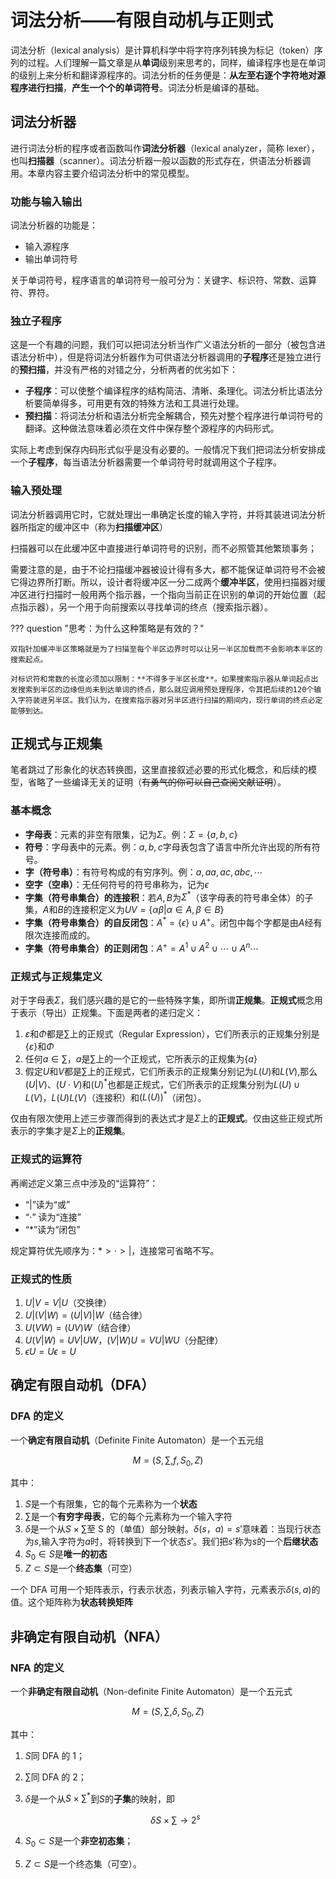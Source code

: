 # 词法分析——有限自动机与正则式

词法分析（lexical analysis）是计算机科学中将字符序列转换为标记（token）序列的过程。人们理解一篇文章是从**单词**级别来思考的，同样，编译程序也是在单词的级别上来分析和翻译源程序的。词法分析的任务便是：**从左至右逐个字符地对源程序进行扫描**，**产生一个个的单词符号**。词法分析是编译的基础。

## 词法分析器

进行词法分析的程序或者函数叫作**词法分析器**（lexical analyzer，简称 lexer），也叫**扫描器**（scanner）。词法分析器一般以函数的形式存在，供语法分析器调用。本章内容主要介绍词法分析中的常见模型。

### 功能与输入输出

词法分析器的功能是：

- 输入源程序
- 输出单词符号

关于单词符号，程序语言的单词符号一般可分为：关键字、标识符、常数、运算符、界符。

### 独立子程序

这是一个有趣的问题，我们可以把词法分析当作广义语法分析的一部分（被包含进语法分析中），但是将词法分析器作为可供语法分析器调用的**子程序**还是独立进行的**预扫描**，并没有严格的对错之分，分析两者的优劣如下：

- **子程序**：可以使整个编译程序的结构简洁、清晰、条理化。词法分析比语法分析要简单得多，可用更有效的特殊方法和工具进行处理。
- **预扫描**：将词法分析和语法分析完全解耦合，预先对整个程序进行单词符号的翻译。这种做法意味着必须在文件中保存整个源程序的内码形式。

实际上考虑到保存内码形式似乎是没有必要的。一般情况下我们把词法分析安排成一个**子程序**，每当语法分析器需要一个单词符号时就调用这个子程序。

### 输入预处理

词法分析器调用它时，它就处理出一串确定长度的输入字符，并将其装进词法分析器所指定的缓冲区中（称为**扫描缓冲区**）

扫描器可以在此缓冲区中直接进行单词符号的识别，而不必照管其他繁琐事务；

需要注意的是，由于不论扫描缓冲器被设计得有多大，都不能保证单词符号不会被它得边界所打断。所以，设计者将缓冲区一分二成两个**缓冲半区**，使用扫描器对缓冲区进行扫描时一般用两个指示器，一个指向当前正在识别的单词的开始位置（起点指示器），另一个用于向前搜索以寻找单词的终点（搜索指示器）。

??? question "思考：为什么这种策略是有效的？"

    双指针加缓冲半区策略就是为了扫描至每个半区边界时可以让另一半区加载而不会影响本半区的搜索起点。

    对标识符和常数的长度必须加以限制：**不得多于半区长度**。如果搜索指示器从单词起点出发搜索到半区的边缘但尚未到达单词的终点，那么就应调用预处理程序，令其把后续的120个输入字符装进另半区。我们认为，在搜索指示器对另半区进行扫描的期间内，现行单词的终点必定能够到达。

## 正规式与正规集

笔者跳过了形象化的状态转换图，这里直接叙述必要的形式化概念，和后续的模型，省略了一些编译无关的证明（~~有勇气的你可以自己查阅文献证明~~）。

### 基本概念

- **字母表**：元素的非空有限集，记为$\Sigma$。例：$\Sigma = \{ a, b, c \}$
- **符号**：字母表中的元素。例：$a,b,c$字母表包含了语言中所允许出现的所有符号。
- **字（符号串）**：有符号构成的有穷序列。例：$a,aa,ac,abc,\cdots$
- **空字（空串）**：无任何符号的符号串称为，记为$\epsilon$
- **字集（符号串集合）的连接积**：若$A,B$为$\Sigma^*$（该字母表的符号串全体）的子集，$A$和$B$的连接积定义为$UV = \{ \alpha \beta | \alpha \in A , \beta \in B \}$
- **字集（符号串集合）的自反闭包**：$A^{*} = \{ \epsilon \} \cup A^+$。闭包中每个字都是由$A$经有限次连接而成的。
- **字集（符号串集合）的正则闭包**：$A^{+} = A^1 \cup A^2 \cup \cdots \cup A^n \cdots$

### 正规式与正规集定义

对于字母表$\Sigma$，我们感兴趣的是它的一些特殊字集，即所谓**正规集**。**正规式**概念用于表示（导出）正规集。下面是两者的递归定义：

1. $ε$和$Φ$都是$∑$上的正规式（Regular Expression），它们所表示的正规集分别是$\{ε\}$和$Φ$
2. 任何$a \in ∑$，$a$是$∑$上的一个正规式，它所表示的正规集为$\{ a \}$
3. 假定$U$和$V$都是$∑$上的正规式，它们所表示的正规集分别记为$L(U)$和$L(V)$,那么$(U|V)$、$(U \cdot V)$和$(U)^*$也都是正规式，它们所表示的正规集分别为$L(U)∪L(V)$，$L(U)L(V)$（连接积）和$(L(U))^*$（闭包）。

仅由有限次使用上述三步骤而得到的表达式才是$\Sigma$上的**正规式**。仅由这些正规式所表示的字集才是$\Sigma$上的**正规集**。

### 正规式的运算符

再阐述定义第三点中涉及的“运算符”：

- “$|$”读为“或”
- “$\cdot$” 读为“连接”
- “$*$”读为“闭包”

规定算符优先顺序为：$* > \cdot > |$，连接常可省略不写。

### 正规式的性质

1. $U|V = V|U$（交换律）
2. $U|(V|W) = (U|V)|W$（结合律）
3. $U(VW) = (UV)W$（结合律）
4. $U(V|W) = UV|UW$，$(V|W)U = VU|WU$（分配律）
5. $\epsilon U = U \epsilon = U$

## 确定有限自动机（DFA）

### DFA 的定义

一个**确定有限自动机**（Definite Finite Automaton）是一个五元组

$$M=(S,∑,f,S_0,Z)$$

其中：

1. $S$是一个有限集，它的每个元素称为一个**状态**
2. $∑$是一个**有穷字母表**，它的每个元素称为一个输入字符
3. $\delta$是一个从$S×∑$至 S 的（单值）部分映射。$\delta(s，a)=s'$意味着：当现行状态为$s$,输入字符为$a$时，将转换到下一个状态$s'$。我们把$s'$称为$s$的一个**后继状态**
4. $S_0 \in S$是**唯一的初态**
5. $Z⊂S$是一个**终态集**（可空）

一个 DFA 可用一个矩阵表示，行表示状态，列表示输入字符，元素表示$\delta(s,a)$的值。这个矩阵称为**状态转换矩阵**

## 非确定有限自动机（NFA）

### NFA 的定义

一个**非确定有限自动机**（Non-definite Finite Automaton）是一个五元式

$$M=(S,∑,\delta,S_0,Z)$$

其中：

1.  $S$同 DFA 的 1；
2.  $∑$同 DFA 的 2；
3.  $\delta$是一个从$S×∑^*$到$S$的**子集**的映射，即

    $$\delta  S×∑→2^s$$

4.  $S_0⊂S$是一个**非空初态集**；
5.  $Z⊂S$是一个终态集（可空）。
